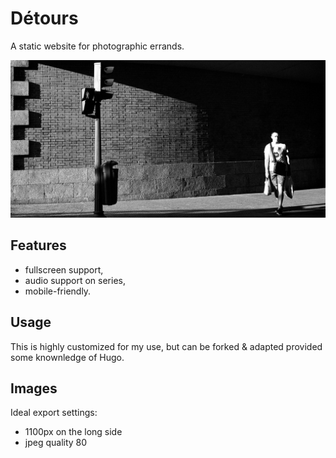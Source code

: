 # Détours

A static website for photographic errands.

![Détours](https://raw.githubusercontent.com/aimxhaisse/detours/master/static/img/header.jpg "Madrid")

## Features

- fullscreen support,
- audio support on series,
- mobile-friendly.

## Usage

This is highly customized for my use, but can be forked & adapted
provided some knownledge of Hugo.

## Images

Ideal export settings:

- 1100px on the long side
- jpeg quality 80
